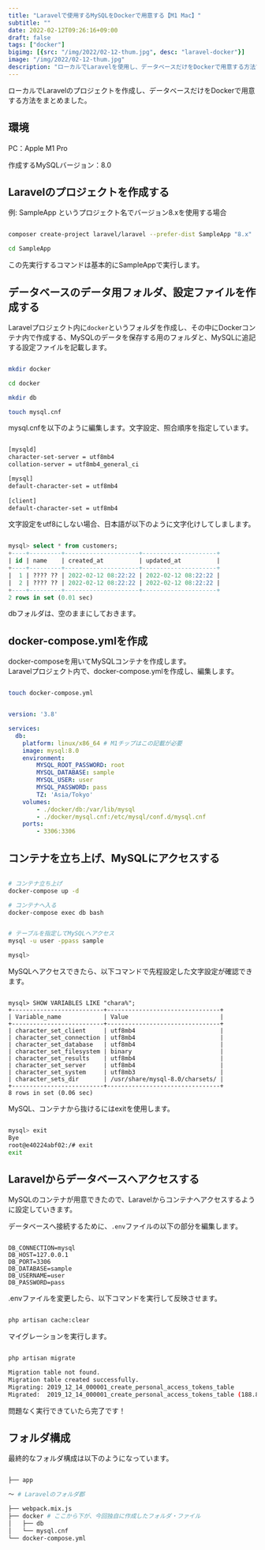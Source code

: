 ```yaml
---
title: "Laravelで使用するMySQLをDockerで用意する【M1 Mac】"
subtitle: ""
date: 2022-02-12T09:26:16+09:00
draft: false
tags: ["docker"]
bigimg: [{src: "/img/2022/02-12-thum.jpg", desc: "laravel-docker"}]
image: "/img/2022/02-12-thum.jpg"
description: "ローカルでLaravelを使用し、データベースだけをDockerで用意する方法です。"
---
```


ローカルでLaravelのプロジェクトを作成し、データベースだけをDockerで用意する方法をまとめました。

<!--more-->

## 環境

PC：Apple M1 Pro

作成するMySQLバージョン：8.0

## Laravelのプロジェクトを作成する

例: SampleApp というプロジェクト名でバージョン8.xを使用する場合

```sh

composer create-project laravel/laravel --prefer-dist SampleApp "8.x"

cd SampleApp

```

この先実行するコマンドは基本的にSampleAppで実行します。

## データベースのデータ用フォルダ、設定ファイルを作成する

Laravelプロジェクト内に`docker`というフォルダを作成し、その中にDockerコンテナ内で作成する、MySQLのデータを保存する用のフォルダと、MySQLに追記する設定ファイルを記載します。

```sh

mkdir docker

cd docker

mkdir db 

touch mysql.cnf

```

mysql.cnfを以下のように編集します。文字設定、照合順序を指定しています。

```sh

[mysqld]
character-set-server = utf8mb4
collation-server = utf8mb4_general_ci

[mysql]
default-character-set = utf8mb4
 
[client]
default-character-set = utf8mb4

```

文字設定をutf8にしない場合、日本語が以下のように文字化けしてしまします。

```sql

mysql> select * from customers;
+----+---------+---------------------+---------------------+
| id | name    | created_at          | updated_at          |
+----+---------+---------------------+---------------------+
|  1 | ???? ?? | 2022-02-12 08:22:22 | 2022-02-12 08:22:22 |
|  2 | ???? ?? | 2022-02-12 08:22:22 | 2022-02-12 08:22:22 |
+----+---------+---------------------+---------------------+
2 rows in set (0.01 sec)

```

dbフォルダは、空のままにしておきます。

## docker-compose.ymlを作成

docker-composeを用いてMySQLコンテナを作成します。  
Laravelプロジェクト内で、docker-compose.ymlを作成し、編集します。

```sh

touch docker-compose.yml

```

```yml

version: '3.8'

services:
  db:
    platform: linux/x86_64 # M1チップはこの記載が必要
    image: mysql:8.0
    environment:
        MYSQL_ROOT_PASSWORD: root
        MYSQL_DATABASE: sample
        MYSQL_USER: user
        MYSQL_PASSWORD: pass
        TZ: 'Asia/Tokyo'
    volumes:
        - ./docker/db:/var/lib/mysql
        - ./docker/mysql.cnf:/etc/mysql/conf.d/mysql.cnf
    ports:
        - 3306:3306

```

## コンテナを立ち上げ、MySQLにアクセスする

```sh

# コンテナ立ち上げ
docker-compose up -d

# コンテナへ入る
docker-compose exec db bash


# テーブルを指定してMySQLへアクセス
mysql -u user -ppass sample

mysql>

```

MySQLへアクセスできたら、以下コマンドで先程設定した文字設定が確認できます。

```mysql

mysql> SHOW VARIABLES LIKE "chara%";
+--------------------------+--------------------------------+
| Variable_name            | Value                          |
+--------------------------+--------------------------------+
| character_set_client     | utf8mb4                        |
| character_set_connection | utf8mb4                        |
| character_set_database   | utf8mb4                        |
| character_set_filesystem | binary                         |
| character_set_results    | utf8mb4                        |
| character_set_server     | utf8mb4                        |
| character_set_system     | utf8mb3                        |
| character_sets_dir       | /usr/share/mysql-8.0/charsets/ |
+--------------------------+--------------------------------+
8 rows in set (0.06 sec)

```

MySQL、コンテナから抜けるにはexitを使用します。

```sh

mysql> exit
Bye
root@e40224abf02:/# exit
exit

```

## Laravelからデータベースへアクセスする

MySQLのコンテナが用意できたので、Laravelからコンテナへアクセスするように設定していきます。

データベースへ接続するために、`.env`ファイルの以下の部分を編集します。

```env

DB_CONNECTION=mysql
DB_HOST=127.0.0.1
DB_PORT=3306
DB_DATABASE=sample
DB_USERNAME=user
DB_PASSWORD=pass

```

.envファイルを変更したら、以下コマンドを実行して反映させます。

```sh

php artisan cache:clear

```

マイグレーションを実行します。

```sh

php artisan migrate

Migration table not found.
Migration table created successfully.
Migrating: 2019_12_14_000001_create_personal_access_tokens_table
Migrated:  2019_12_14_000001_create_personal_access_tokens_table (188.85ms)

```

問題なく実行できていたら完了です！

## フォルダ構成

最終的なフォルダ構成は以下のようになっています。

```sh

├── app

〜 # Laravelのフォルダ郡

├── webpack.mix.js
├── docker # ここから下が、今回独自に作成したフォルダ・ファイル
│   ├── db
│   └── mysql.cnf
└── docker-compose.yml

```